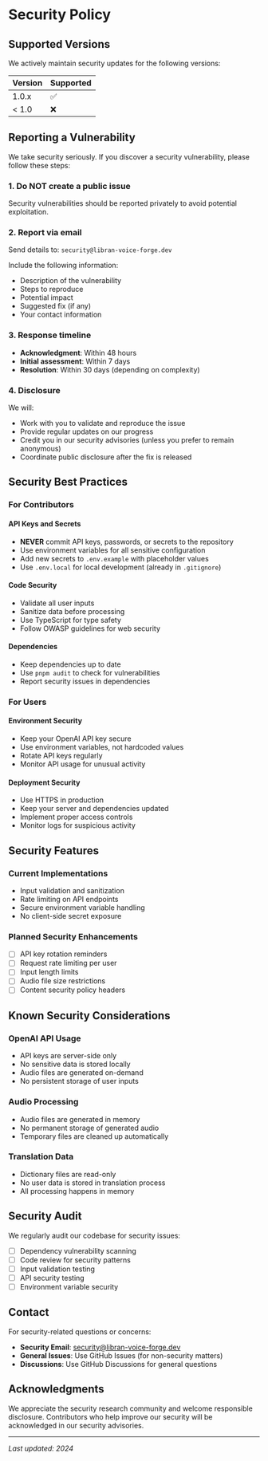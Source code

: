 # Security Policy

## Supported Versions

We actively maintain security updates for the following versions:

| Version | Supported          |
| ------- | ------------------ |
| 1.0.x   | :white_check_mark: |
| < 1.0   | :x:                |

## Reporting a Vulnerability

We take security seriously. If you discover a security vulnerability, please follow these steps:

### 1. Do NOT create a public issue
Security vulnerabilities should be reported privately to avoid potential exploitation.

### 2. Report via email
Send details to: `security@libran-voice-forge.dev`

Include the following information:
- Description of the vulnerability
- Steps to reproduce
- Potential impact
- Suggested fix (if any)
- Your contact information

### 3. Response timeline
- **Acknowledgment**: Within 48 hours
- **Initial assessment**: Within 7 days
- **Resolution**: Within 30 days (depending on complexity)

### 4. Disclosure
We will:
- Work with you to validate and reproduce the issue
- Provide regular updates on our progress
- Credit you in our security advisories (unless you prefer to remain anonymous)
- Coordinate public disclosure after the fix is released

## Security Best Practices

### For Contributors

#### API Keys and Secrets
- **NEVER** commit API keys, passwords, or secrets to the repository
- Use environment variables for all sensitive configuration
- Add new secrets to `.env.example` with placeholder values
- Use `.env.local` for local development (already in `.gitignore`)

#### Code Security
- Validate all user inputs
- Sanitize data before processing
- Use TypeScript for type safety
- Follow OWASP guidelines for web security

#### Dependencies
- Keep dependencies up to date
- Use `pnpm audit` to check for vulnerabilities
- Report security issues in dependencies

### For Users

#### Environment Security
- Keep your OpenAI API key secure
- Use environment variables, not hardcoded values
- Rotate API keys regularly
- Monitor API usage for unusual activity

#### Deployment Security
- Use HTTPS in production
- Keep your server and dependencies updated
- Implement proper access controls
- Monitor logs for suspicious activity

## Security Features

### Current Implementations
- Input validation and sanitization
- Rate limiting on API endpoints
- Secure environment variable handling
- No client-side secret exposure

### Planned Security Enhancements
- [ ] API key rotation reminders
- [ ] Request rate limiting per user
- [ ] Input length limits
- [ ] Audio file size restrictions
- [ ] Content security policy headers

## Known Security Considerations

### OpenAI API Usage
- API keys are server-side only
- No sensitive data is stored locally
- Audio files are generated on-demand
- No persistent storage of user inputs

### Audio Processing
- Audio files are generated in memory
- No permanent storage of generated audio
- Temporary files are cleaned up automatically

### Translation Data
- Dictionary files are read-only
- No user data is stored in translation process
- All processing happens in memory

## Security Audit

We regularly audit our codebase for security issues:

- [ ] Dependency vulnerability scanning
- [ ] Code review for security patterns
- [ ] Input validation testing
- [ ] API security testing
- [ ] Environment variable security

## Contact

For security-related questions or concerns:

- **Security Email**: security@libran-voice-forge.dev
- **General Issues**: Use GitHub Issues (for non-security matters)
- **Discussions**: Use GitHub Discussions for general questions

## Acknowledgments

We appreciate the security research community and welcome responsible disclosure. Contributors who help improve our security will be acknowledged in our security advisories.

---

*Last updated: 2024*



